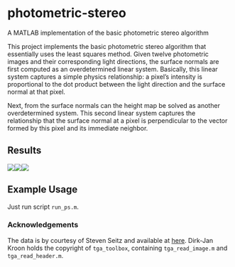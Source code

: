 # photometric-stereo
A MATLAB implementation of the basic photometric stereo algorithm

This project implements the basic photometric stereo algorithm that essentially uses the least squares method. Given twelve photometric images and their corresponding light directions, the surface normals are first computed as an overdetermined linear system. Basically, this linear system captures a simple physics relationship: a pixel’s intensity is proportional to the dot product between the light direction and the surface normal at that pixel.

Next, from the surface normals can the height map be solved as another overdetermined system. This second linear system captures the relationship that the surface normal at a pixel is perpendicular to the vector formed by this pixel and its immediate neighbor.

## Results

![](https://raw.githubusercontent.com/xiumingzhang/photometric-stereo/master/results/buddha_norm1.png)![](https://raw.githubusercontent.com/xiumingzhang/photometric-stereo/master/results/buddha_norm2.png)![](https://raw.githubusercontent.com/xiumingzhang/photometric-stereo/master/results/buddha_height.png)

## Example Usage

Just run script `run_ps.m`.

### Acknowledgements

The data is by courtesy of Steven Seitz and available at [here](http://www.cs.washington.edu/education/courses/csep576/05wi/projects/project3/psmImages.zip). Dirk-Jan Kroon holds the copyright of `tga_toolbox`, containing `tga_read_image.m` and `tga_read_header.m`.